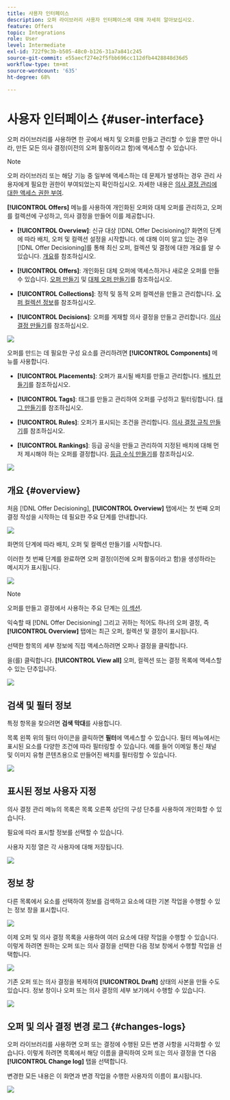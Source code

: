 ```yaml
---
title: 사용자 인터페이스
description: 오퍼 라이브러리 사용자 인터페이스에 대해 자세히 알아보십시오.
feature: Offers
topic: Integrations
role: User
level: Intermediate
exl-id: 722f9c3b-b505-48c0-b126-31a7a841c245
source-git-commit: e55aecf274e2f5fbb696cc112dfb4428848d36d5
workflow-type: tm+mt
source-wordcount: '635'
ht-degree: 68%

---
```


# 사용자 인터페이스 {#user-interface}

오퍼 라이브러리를 사용하면 한 곳에서 배치 및 오퍼를 만들고 관리할 수 있을 뿐만 아니라, 만든 모든 의사 결정(이전의 오퍼 활동이라고 함)에 액세스할 수 있습니다.

>[!NOTE]
>
>오퍼 라이브러리 또는 해당 기능 중 일부에 액세스하는 데 문제가 발생하는 경우 관리 사용자에게 필요한 권한이 부여되었는지 확인하십시오. 자세한 내용은 [의사 결정 관리에 대한 액세스 권한 부여](starting-offer-decisioning.md#granting-acess-to-decision-management).

**[!UICONTROL Offers]** 메뉴를 사용하여 개인화된 오퍼와 대체 오퍼를 관리하고, 오퍼를 컬렉션에 구성하고, 의사 결정을 만들어 이를 제공합니다.

* **[!UICONTROL Overview]**: 신규 대상 [!DNL Offer Decisioning]? 화면의 단계에 따라 배치, 오퍼 및 컬렉션 설정을 시작합니다. 에 대해 이미 알고 있는 경우 [!DNL Offer Decisioning]를 통해 최신 오퍼, 컬렉션 및 결정에 대한 개요를 알 수 있습니다. [개요](#overview)를 참조하십시오.

* **[!UICONTROL Offers]**: 개인화된 대체 오퍼에 액세스하거나 새로운 오퍼를 만들 수 있습니다. [오퍼 만들기](../offer-library/creating-personalized-offers.md) 및 [대체 오퍼 만들기](../offer-library/creating-fallback-offers.md)를 참조하십시오.

* **[!UICONTROL Collections]**: 정적 및 동적 오퍼 컬렉션을 만들고 관리합니다. [오퍼 컬렉션 정보](../offer-library/creating-collections.md)를 참조하십시오.

* **[!UICONTROL Decisions]**: 오퍼를 게재할 의사 결정을 만들고 관리합니다. [의사 결정 만들기](../offer-activities/create-offer-activities.md)를 참조하십시오.

![](../../assets/offers_menu.png)

오퍼를 만드는 데 필요한 구성 요소를 관리하려면 **[!UICONTROL Components]** 메뉴를 사용합니다.

* **[!UICONTROL Placements]**: 오퍼가 표시될 배치를 만들고 관리합니다. [배치 만들기](../offer-library/creating-placements.md)를 참조하십시오.

* **[!UICONTROL Tags]**: 태그를 만들고 관리하여 오퍼를 구성하고 필터링합니다. [태그 만들기](../offer-library/creating-tags.md)를 참조하십시오.

* **[!UICONTROL Rules]**: 오퍼가 표시되는 조건을 관리합니다. [의사 결정 규칙 만들기](../offer-library/creating-decision-rules.md)를 참조하십시오.

* **[!UICONTROL Rankings]**: 등급 공식을 만들고 관리하여 지정된 배치에 대해 먼저 제시해야 하는 오퍼를 결정합니다. [등급 수식 만들기](../offer-library/create-ranking-formulas.md)를 참조하십시오.

![](../../assets/offer_activities.png)

## 개요 {#overview}

처음 [!DNL Offer Decisioning], **[!UICONTROL Overview]** 탭에서는 첫 번째 오퍼 결정 작성을 시작하는 데 필요한 주요 단계를 안내합니다.

![](../../assets/overview_onboarding.png)

화면의 단계에 따라 배치, 오퍼 및 컬렉션 만들기를 시작합니다.

이러한 첫 번째 단계를 완료하면 오퍼 결정(이전에 오퍼 활동이라고 함)을 생성하라는 메시지가 표시됩니다.

![](../../assets/overview_collection-created.png)

>[!NOTE]
>
>오퍼를 만들고 결정에서 사용하는 주요 단계는 [이 섹션](../offer-library/key-steps.md).

익숙할 때 [!DNL Offer Decisioning] 그리고 귀하는 적어도 하나의 오퍼 결정, 즉 **[!UICONTROL Overview]** 탭에는 최근 오퍼, 컬렉션 및 결정이 표시됩니다.

선택한 항목의 세부 정보에 직접 액세스하려면 오퍼나 결정을 클릭합니다.

을(를) 클릭합니다. **[!UICONTROL View all]** 오퍼, 컬렉션 또는 결정 목록에 액세스할 수 있는 단추입니다.

![](../../assets/overview_view-all.png)

## 검색 및 필터 정보

특정 항목을 찾으려면 **검색 막대**&#x200B;를 사용합니다.

목록 왼쪽 위의 필터 아이콘을 클릭하면 **필터**&#x200B;에 액세스할 수 있습니다. 필터 메뉴에서는 표시된 요소를 다양한 조건에 따라 필터링할 수 있습니다. 예를 들어 이메일 통신 채널 및 이미지 유형 콘텐츠용으로 만들어진 배치를 필터링할 수 있습니다.

![](../../assets/filters.png)

## 표시된 정보 사용자 지정

의사 결정 관리 메뉴의 목록은 목록 오른쪽 상단의 구성 단추를 사용하여 개인화할 수 있습니다.

필요에 따라 표시할 정보를 선택할 수 있습니다.

사용자 지정 열은 각 사용자에 대해 저장됩니다.

![](../../assets/columns.png)

## 정보 창

다른 목록에서 요소를 선택하여 정보를 검색하고 요소에 대한 기본 작업을 수행할 수 있는 정보 창을 표시합니다.

![](../../assets/information-pane.png)

이제 오퍼 및 의사 결정 목록을 사용하여 여러 요소에 대량 작업을 수행할 수 있습니다. 이렇게 하려면 원하는 오퍼 또는 의사 결정을 선택한 다음 정보 창에서 수행할 작업을 선택합니다.

![](../../assets/bulk-actions.png)

기존 오퍼 또는 의사 결정을 복제하여 **[!UICONTROL Draft]** 상태의 사본을 만들 수도 있습니다. 정보 창이나 오퍼 또는 의사 결정의 세부 보기에서 수행할 수 있습니다.

![](../../assets/duplicate-offer.png)

## 오퍼 및 의사 결정 변경 로그 {#changes-logs}

오퍼 라이브러리를 사용하면 오퍼 또는 결정에 수행된 모든 변경 사항을 시각화할 수 있습니다. 이렇게 하려면 목록에서 해당 이름을 클릭하여 오퍼 또는 의사 결정을 연 다음 **[!UICONTROL Change log]** 탭을 선택합니다.

변경한 모든 내용은 이 화면과 변경 작업을 수행한 사용자의 이름이 표시됩니다.

![](../../assets/change-logs.png)
